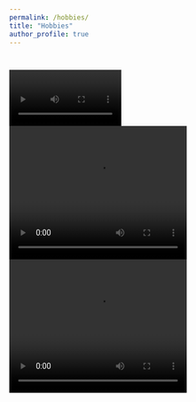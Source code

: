 ```yaml
---
permalink: /hobbies/
title: "Hobbies"
author_profile: true
---
```



<figure style="width: 40%" class="align-center">
  <img src="/assets/images/bedroom3.png" alt="">
</figure>


<figure style="width: 40%" class="align-center">
  <img src="/assets/images/diningroom.png" alt="">
</figure>

<video style="width: 40%" class="align-center">
  <img src="/assets/images/livingroom.png" alt="">
</video>

<video width="320" height="240" autoplay>
  <source src="/assets/images/2020diff3.mp4"  type="video/mp4">
</video>

<video width="320" height="240" autoplay>
  <source src="/assets/images/2020.mp4"  type="video/mp4">
</video>
